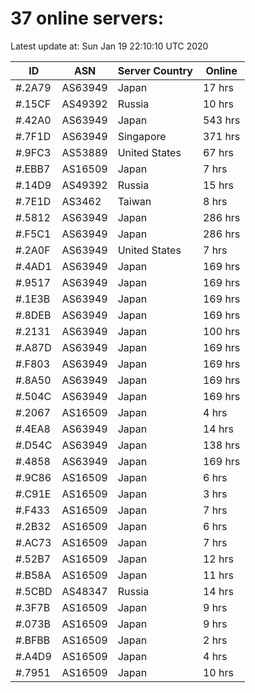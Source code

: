 # 37 online servers:

Latest update at: Sun Jan 19 22:10:10 UTC 2020

| ID | ASN | Server Country | Online |
| -- | --- | -------------- | ------ |
| #.2A79 | AS63949 | Japan | 17 hrs |
| #.15CF | AS49392 | Russia | 10 hrs |
| #.42A0 | AS63949 | Japan | 543 hrs |
| #.7F1D | AS63949 | Singapore | 371 hrs |
| #.9FC3 | AS53889 | United States | 67 hrs |
| #.EBB7 | AS16509 | Japan | 7 hrs |
| #.14D9 | AS49392 | Russia | 15 hrs |
| #.7E1D | AS3462 | Taiwan | 8 hrs |
| #.5812 | AS63949 | Japan | 286 hrs |
| #.F5C1 | AS63949 | Japan | 286 hrs |
| #.2A0F | AS63949 | United States | 7 hrs |
| #.4AD1 | AS63949 | Japan | 169 hrs |
| #.9517 | AS63949 | Japan | 169 hrs |
| #.1E3B | AS63949 | Japan | 169 hrs |
| #.8DEB | AS63949 | Japan | 169 hrs |
| #.2131 | AS63949 | Japan | 100 hrs |
| #.A87D | AS63949 | Japan | 169 hrs |
| #.F803 | AS63949 | Japan | 169 hrs |
| #.8A50 | AS63949 | Japan | 169 hrs |
| #.504C | AS63949 | Japan | 169 hrs |
| #.2067 | AS16509 | Japan | 4 hrs |
| #.4EA8 | AS63949 | Japan | 14 hrs |
| #.D54C | AS63949 | Japan | 138 hrs |
| #.4858 | AS63949 | Japan | 169 hrs |
| #.9C86 | AS16509 | Japan | 6 hrs |
| #.C91E | AS16509 | Japan | 3 hrs |
| #.F433 | AS16509 | Japan | 7 hrs |
| #.2B32 | AS16509 | Japan | 6 hrs |
| #.AC73 | AS16509 | Japan | 7 hrs |
| #.52B7 | AS16509 | Japan | 12 hrs |
| #.B58A | AS16509 | Japan | 11 hrs |
| #.5CBD | AS48347 | Russia | 14 hrs |
| #.3F7B | AS16509 | Japan | 9 hrs |
| #.073B | AS16509 | Japan | 9 hrs |
| #.BFBB | AS16509 | Japan | 2 hrs |
| #.A4D9 | AS16509 | Japan | 4 hrs |
| #.7951 | AS16509 | Japan | 10 hrs |

